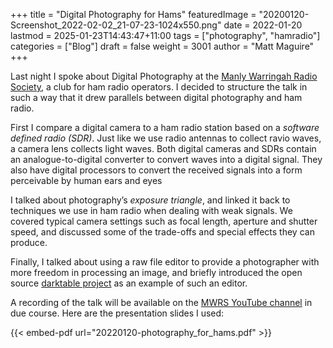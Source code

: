 +++
title = "Digital Photography for Hams"
featuredImage = "20200120-Screenshot_2022-02-02_21-07-23-1024x550.png"
date = 2022-01-20
lastmod = 2025-01-23T14:43:47+11:00
tags = ["photography", "hamradio"]
categories = ["Blog"]
draft = false
weight = 3001
author = "Matt Maguire"
+++

Last night I spoke about Digital Photography at the [Manly Warringah Radio Society](https://www.mwrs.org.au/), a club for ham radio operators. I decided to structure the talk in such a way that it drew parallels between digital photography and ham radio.

First I compare a digital camera to a ham radio station based on a _software defined radio (SDR)_. Just like we use radio antennas to collect ravio waves, a camera lens collects light waves. Both digital cameras and SDRs contain an analogue-to-digital converter to convert waves into a digital signal. They also have digital processors to convert the received signals into a form perceivable by human ears and eyes

I talked about photography’s _exposure triangle_, and linked it back to techniques we use in ham radio when dealing with weak signals. We covered typical camera settings such as focal length, aperture and shutter speed, and discussed some of the trade-offs and special effects they can produce.

Finally, I talked about using a raw file editor to provide a photographer with more freedom in processing an image, and briefly introduced the open source [darktable project](https://www.darktable.org/) as an example of such an editor.

A recording of the talk will be available on the [MWRS YouTube channel](https://www.youtube.com/user/VK2MB) in due course. Here are the presentation slides I used:

{{< embed-pdf url="20220120-photography_for_hams.pdf" >}}
